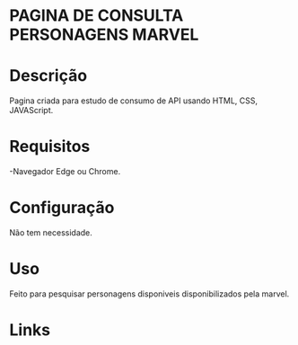 # PAGINA DE CONSULTA PERSONAGENS MARVEL
# Descrição
Pagina criada para estudo de consumo de API usando HTML, CSS, JAVAScript.

# Requisitos
-Navegador Edge ou Chrome.

# Configuração
Não tem necessidade.

# Uso
Feito para pesquisar personagens disponiveis disponibilizados pela marvel.

# Links

